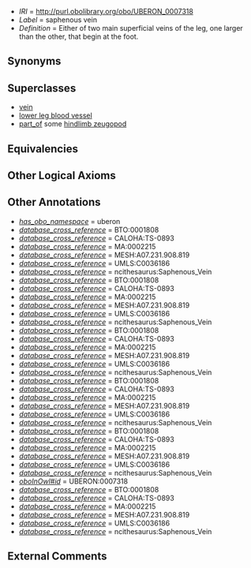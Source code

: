  * *IRI* = http://purl.obolibrary.org/obo/UBERON_0007318
 * *Label* = saphenous vein
 * *Definition* = Either of two main superficial veins of the leg, one larger than the other, that begin at the foot.

## Synonyms


## Superclasses

 * [vein](../../UBERON/38/UBERON_0001638.md)
 * [lower leg blood vessel](../../UBERON/61/UBERON_0004261.md)
 * [part_of](../../BFO/50/BFO_0000050.md) some [hindlimb zeugopod](../../UBERON/23/UBERON_0003823.md)

## Equivalencies


## Other Logical Axioms


## Other Annotations

 * *[has_obo_namespace](../../ce/oboInOwl#hasOBONamespace.md)* = uberon
 * *[database_cross_reference](../../ef/oboInOwl#hasDbXref.md)* = BTO:0001808
 * *[database_cross_reference](../../ef/oboInOwl#hasDbXref.md)* = CALOHA:TS-0893
 * *[database_cross_reference](../../ef/oboInOwl#hasDbXref.md)* = MA:0002215
 * *[database_cross_reference](../../ef/oboInOwl#hasDbXref.md)* = MESH:A07.231.908.819
 * *[database_cross_reference](../../ef/oboInOwl#hasDbXref.md)* = UMLS:C0036186
 * *[database_cross_reference](../../ef/oboInOwl#hasDbXref.md)* = ncithesaurus:Saphenous_Vein
 * *[database_cross_reference](../../ef/oboInOwl#hasDbXref.md)* = BTO:0001808
 * *[database_cross_reference](../../ef/oboInOwl#hasDbXref.md)* = CALOHA:TS-0893
 * *[database_cross_reference](../../ef/oboInOwl#hasDbXref.md)* = MA:0002215
 * *[database_cross_reference](../../ef/oboInOwl#hasDbXref.md)* = MESH:A07.231.908.819
 * *[database_cross_reference](../../ef/oboInOwl#hasDbXref.md)* = UMLS:C0036186
 * *[database_cross_reference](../../ef/oboInOwl#hasDbXref.md)* = ncithesaurus:Saphenous_Vein
 * *[database_cross_reference](../../ef/oboInOwl#hasDbXref.md)* = BTO:0001808
 * *[database_cross_reference](../../ef/oboInOwl#hasDbXref.md)* = CALOHA:TS-0893
 * *[database_cross_reference](../../ef/oboInOwl#hasDbXref.md)* = MA:0002215
 * *[database_cross_reference](../../ef/oboInOwl#hasDbXref.md)* = MESH:A07.231.908.819
 * *[database_cross_reference](../../ef/oboInOwl#hasDbXref.md)* = UMLS:C0036186
 * *[database_cross_reference](../../ef/oboInOwl#hasDbXref.md)* = ncithesaurus:Saphenous_Vein
 * *[database_cross_reference](../../ef/oboInOwl#hasDbXref.md)* = BTO:0001808
 * *[database_cross_reference](../../ef/oboInOwl#hasDbXref.md)* = CALOHA:TS-0893
 * *[database_cross_reference](../../ef/oboInOwl#hasDbXref.md)* = MA:0002215
 * *[database_cross_reference](../../ef/oboInOwl#hasDbXref.md)* = MESH:A07.231.908.819
 * *[database_cross_reference](../../ef/oboInOwl#hasDbXref.md)* = UMLS:C0036186
 * *[database_cross_reference](../../ef/oboInOwl#hasDbXref.md)* = ncithesaurus:Saphenous_Vein
 * *[database_cross_reference](../../ef/oboInOwl#hasDbXref.md)* = BTO:0001808
 * *[database_cross_reference](../../ef/oboInOwl#hasDbXref.md)* = CALOHA:TS-0893
 * *[database_cross_reference](../../ef/oboInOwl#hasDbXref.md)* = MA:0002215
 * *[database_cross_reference](../../ef/oboInOwl#hasDbXref.md)* = MESH:A07.231.908.819
 * *[database_cross_reference](../../ef/oboInOwl#hasDbXref.md)* = UMLS:C0036186
 * *[database_cross_reference](../../ef/oboInOwl#hasDbXref.md)* = ncithesaurus:Saphenous_Vein
 * *[oboInOwl#id](../../id/oboInOwl#id.md)* = UBERON:0007318
 * *[database_cross_reference](../../ef/oboInOwl#hasDbXref.md)* = BTO:0001808
 * *[database_cross_reference](../../ef/oboInOwl#hasDbXref.md)* = CALOHA:TS-0893
 * *[database_cross_reference](../../ef/oboInOwl#hasDbXref.md)* = MA:0002215
 * *[database_cross_reference](../../ef/oboInOwl#hasDbXref.md)* = MESH:A07.231.908.819
 * *[database_cross_reference](../../ef/oboInOwl#hasDbXref.md)* = UMLS:C0036186
 * *[database_cross_reference](../../ef/oboInOwl#hasDbXref.md)* = ncithesaurus:Saphenous_Vein

## External Comments

